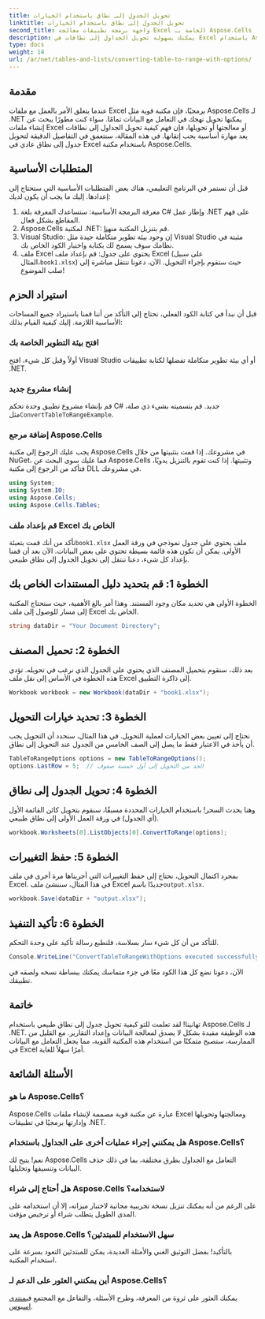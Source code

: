 ```yaml
---
title: تحويل الجدول إلى نطاق باستخدام الخيارات
linktitle: تحويل الجدول إلى نطاق باستخدام الخيارات
second_title: واجهة برمجة تطبيقات معالجة Excel الخاصة بـ Aspose.Cells .NET
description: يمكنك بسهولة تحويل الجداول إلى نطاقات في Excel باستخدام Aspose.Cells for .NET مع إرشادات خطوة بخطوة. قم بتحسين مهاراتك في التعامل مع بيانات Excel.
type: docs
weight: 14
url: /ar/net/tables-and-lists/converting-table-to-range-with-options/
---
```

## مقدمة
عندما يتعلق الأمر بالعمل مع ملفات Excel برمجيًا، فإن مكتبة قوية مثل Aspose.Cells لـ .NET يمكنها تحويل نهجك في التعامل مع البيانات تمامًا. سواء كنت مطورًا يبحث عن إنشاء ملفات Excel أو معالجتها أو تحويلها، فإن فهم كيفية تحويل الجداول إلى نطاقات يعد مهارة أساسية يجب إتقانها. في هذه المقالة، سنتعمق في التفاصيل الدقيقة لتحويل جدول إلى نطاق عادي في Excel باستخدام مكتبة Aspose.Cells. 
## المتطلبات الأساسية
قبل أن نستمر في البرنامج التعليمي، هناك بعض المتطلبات الأساسية التي ستحتاج إلى إعدادها. إليك ما يجب أن يكون لديك:
1. معرفة البرمجة الأساسية: ستساعدك المعرفة بلغة C# وإطار عمل .NET على فهم المقاطع بشكل فعال.
2.  Aspose.Cells لمكتبة .NET: قم بتنزيل المكتبة من[هنا](https://releases.aspose.com/cells/net/). 
3. Visual Studio: إن وجود بيئة تطوير متكاملة جيدة مثل Visual Studio مثبتة في نظامك سوف يسمح لك بكتابة واختبار الكود الخاص بك.
4.  ملف Excel يحتوي على جدول: قم بإعداد ملف Excel (على سبيل المثال،`book1.xlsx`) حيث ستقوم بإجراء التحويل.
الآن، دعونا ننتقل مباشرة إلى صلب الموضوع!
## استيراد الحزم
قبل أن نبدأ في كتابة الكود الفعلي، نحتاج إلى التأكد من أننا قمنا باستيراد جميع المساحات الأساسية اللازمة. إليك كيفية القيام بذلك:
### افتح بيئة التطوير الخاصة بك
أولاً وقبل كل شيء، افتح Visual Studio أو أي بيئة تطوير متكاملة تفضلها لكتابة تطبيقات .NET. 
### إنشاء مشروع جديد
 قم بإنشاء مشروع تطبيق وحدة تحكم C# جديد. قم بتسميته بشيء ذي صلة، مثل`ConvertTableToRangeExample`.
### إضافة مرجع Aspose.Cells
يجب عليك الرجوع إلى مكتبة Aspose.Cells في مشروعك. إذا قمت بتثبيتها من خلال NuGet، فما عليك سوى البحث عن Aspose.Cells وتثبيتها. إذا كنت تقوم بالتنزيل يدويًا، فتأكد من الرجوع إلى مكتبة DLL في مشروعك.
```csharp
using System;
using System.IO;
using Aspose.Cells;
using Aspose.Cells.Tables;
```
### قم بإعداد ملف Excel الخاص بك
 تأكد من أنك قمت بتعبئة`book1.xlsx` ملف يحتوي على جدول نموذجي في ورقة العمل الأولى. يمكن أن تكون هذه قائمة بسيطة تحتوي على بعض البيانات.
الآن بعد أن قمنا بإعداد كل شيء، دعنا ننتقل إلى تحويل الجدول إلى نطاق طبيعي.
## الخطوة 1: قم بتحديد دليل المستندات الخاص بك
الخطوة الأولى هي تحديد مكان وجود المستند. وهذا أمر بالغ الأهمية، حيث ستحتاج المكتبة إلى مسار للوصول إلى ملف Excel الخاص بك.
```csharp
string dataDir = "Your Document Directory";
```
## الخطوة 2: تحميل المصنف
بعد ذلك، سنقوم بتحميل المصنف الذي يحتوي على الجدول الذي نرغب في تحويله. تؤدي هذه الخطوة في الأساس إلى نقل ملف Excel إلى ذاكرة التطبيق.
```csharp
Workbook workbook = new Workbook(dataDir + "book1.xlsx");
```
## الخطوة 3: تحديد خيارات التحويل
نحتاج إلى تعيين بعض الخيارات لعملية التحويل. في هذا المثال، سنحدد أن التحويل يجب أن يأخذ في الاعتبار فقط ما يصل إلى الصف الخامس من الجدول عند التحويل إلى نطاق.
```csharp
TableToRangeOptions options = new TableToRangeOptions();
options.LastRow = 5;  // الحد من التحويل إلى أول خمسة صفوف
```
## الخطوة 4: تحويل الجدول إلى نطاق
وهنا يحدث السحر! باستخدام الخيارات المحددة مسبقًا، سنقوم بتحويل كائن القائمة الأول (أي الجدول) في ورقة العمل الأولى إلى نطاق طبيعي.
```csharp
workbook.Worksheets[0].ListObjects[0].ConvertToRange(options);
```
## الخطوة 5: حفظ التغييرات
بمجرد اكتمال التحويل، نحتاج إلى حفظ التغييرات التي أجريناها مرة أخرى في ملف Excel. في هذا المثال، سننشئ ملف Excel جديدًا باسم`output.xlsx`.
```csharp
workbook.Save(dataDir + "output.xlsx");
```
## الخطوة 6: تأكيد التنفيذ
للتأكد من أن كل شيء سار بسلاسة، فلنطبع رسالة تأكيد على وحدة التحكم.
```csharp
Console.WriteLine("ConvertTableToRangeWithOptions executed successfully.\r\n");
```
الآن، دعونا نضع كل هذا الكود معًا في جزء متماسك يمكنك ببساطة نسخه ولصقه في تطبيقك.
## خاتمة
تهانينا! لقد تعلمت للتو كيفية تحويل جدول إلى نطاق طبيعي باستخدام Aspose.Cells لـ .NET. هذه الوظيفة مفيدة بشكل لا يصدق لمعالجة البيانات وإعداد التقارير. مع القليل من الممارسة، ستصبح متمكنًا من استخدام هذه المكتبة القوية، مما يجعل التعامل مع البيانات في Excel أمرًا سهلاً للغاية.
## الأسئلة الشائعة
### ما هو Aspose.Cells؟
Aspose.Cells عبارة عن مكتبة قوية مصممة لإنشاء ملفات Excel ومعالجتها وتحويلها وإدارتها برمجيًا في تطبيقات .NET.
### هل يمكنني إجراء عمليات أخرى على الجداول باستخدام Aspose.Cells؟
نعم! يتيح لك Aspose.Cells التعامل مع الجداول بطرق مختلفة، بما في ذلك حذف البيانات وتنسيقها وتحليلها.
### هل أحتاج إلى شراء Aspose.Cells لاستخدامه؟
على الرغم من أنه يمكنك تنزيل نسخة تجريبية مجانية لاختبار ميزاته، إلا أن استخدامه على المدى الطويل يتطلب شراء أو ترخيص مؤقت.
### هل يعد Aspose.Cells سهل الاستخدام للمبتدئين؟
بالتأكيد! بفضل التوثيق الغني والأمثلة العديدة، يمكن للمبتدئين التعود بسرعة على استخدام المكتبة.
### أين يمكنني العثور على الدعم لـ Aspose.Cells؟
 يمكنك العثور على ثروة من المعرفة، وطرح الأسئلة، والتفاعل مع المجتمع في[منتدى اسبوس](https://forum.aspose.com/c/cells/9).